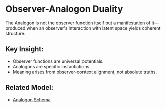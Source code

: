 # Observer-Analogon Duality

The Analogon is not the observer function itself but a manifestation of it—produced when an observer's interaction with latent space yields coherent structure.

## Key Insight:
- Observer functions are universal potentials.
- Analogons are specific instantiations.
- Meaning arises from observer-context alignment, not absolute truths.

## Related Model:
- [Analogon Schema](../models/analogon_schema.md)
